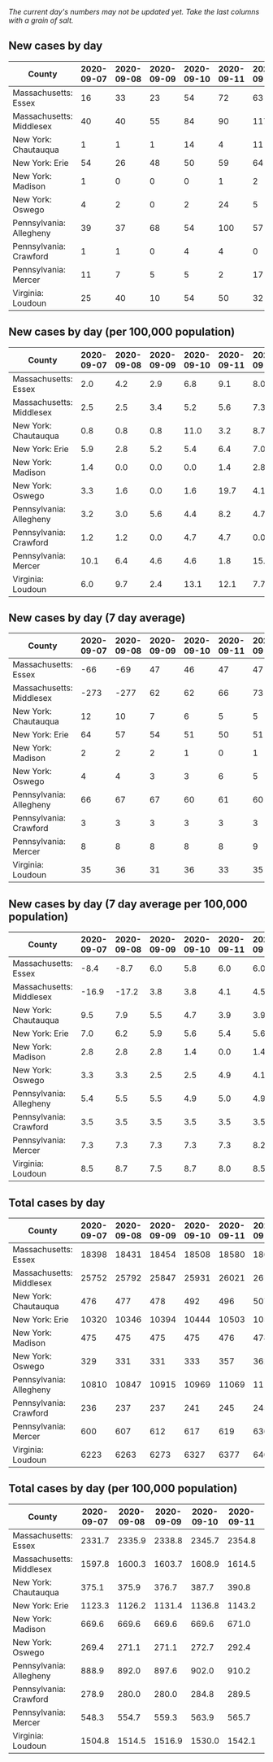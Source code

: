 _The current day's numbers may not be updated yet. Take the last columns with a grain of salt._
## New cases by day

| County | 2020-09-07 | 2020-09-08 | 2020-09-09 | 2020-09-10 | 2020-09-11 | 2020-09-12 | 2020-09-13 |
| --- | --- | --- | --- | --- | --- | --- | --- |
| Massachusetts: Essex | 16 | 33 | 23 | 54 | 72 | 63 |  |
| Massachusetts: Middlesex | 40 | 40 | 55 | 84 | 90 | 117 |  |
| New York: Chautauqua | 1 | 1 | 1 | 14 | 4 | 11 |  |
| New York: Erie | 54 | 26 | 48 | 50 | 59 | 64 |  |
| New York: Madison | 1 | 0 | 0 | 0 | 1 | 2 |  |
| New York: Oswego | 4 | 2 | 0 | 2 | 24 | 5 |  |
| Pennsylvania: Allegheny | 39 | 37 | 68 | 54 | 100 | 57 |  |
| Pennsylvania: Crawford | 1 | 1 | 0 | 4 | 4 | 0 |  |
| Pennsylvania: Mercer | 11 | 7 | 5 | 5 | 2 | 17 |  |
| Virginia: Loudoun | 25 | 40 | 10 | 54 | 50 | 32 |  |

## New cases by day (per 100,000 population)

| County | 2020-09-07 | 2020-09-08 | 2020-09-09 | 2020-09-10 | 2020-09-11 | 2020-09-12 | 2020-09-13 |
| --- | --- | --- | --- | --- | --- | --- | --- |
| Massachusetts: Essex | 2.0 | 4.2 | 2.9 | 6.8 | 9.1 | 8.0 |  |
| Massachusetts: Middlesex | 2.5 | 2.5 | 3.4 | 5.2 | 5.6 | 7.3 |  |
| New York: Chautauqua | 0.8 | 0.8 | 0.8 | 11.0 | 3.2 | 8.7 |  |
| New York: Erie | 5.9 | 2.8 | 5.2 | 5.4 | 6.4 | 7.0 |  |
| New York: Madison | 1.4 | 0.0 | 0.0 | 0.0 | 1.4 | 2.8 |  |
| New York: Oswego | 3.3 | 1.6 | 0.0 | 1.6 | 19.7 | 4.1 |  |
| Pennsylvania: Allegheny | 3.2 | 3.0 | 5.6 | 4.4 | 8.2 | 4.7 |  |
| Pennsylvania: Crawford | 1.2 | 1.2 | 0.0 | 4.7 | 4.7 | 0.0 |  |
| Pennsylvania: Mercer | 10.1 | 6.4 | 4.6 | 4.6 | 1.8 | 15.5 |  |
| Virginia: Loudoun | 6.0 | 9.7 | 2.4 | 13.1 | 12.1 | 7.7 |  |

## New cases by day (7 day average)

| County | 2020-09-07 | 2020-09-08 | 2020-09-09 | 2020-09-10 | 2020-09-11 | 2020-09-12 | 2020-09-13 |
| --- | --- | --- | --- | --- | --- | --- | --- |
| Massachusetts: Essex | -66 | -69 | 47 | 46 | 47 | 47 |  |
| Massachusetts: Middlesex | -273 | -277 | 62 | 62 | 66 | 73 |  |
| New York: Chautauqua | 12 | 10 | 7 | 6 | 5 | 5 |  |
| New York: Erie | 64 | 57 | 54 | 51 | 50 | 51 |  |
| New York: Madison | 2 | 2 | 2 | 1 | 0 | 1 |  |
| New York: Oswego | 4 | 4 | 3 | 3 | 6 | 5 |  |
| Pennsylvania: Allegheny | 66 | 67 | 67 | 60 | 61 | 60 |  |
| Pennsylvania: Crawford | 3 | 3 | 3 | 3 | 3 | 3 |  |
| Pennsylvania: Mercer | 8 | 8 | 8 | 8 | 8 | 9 |  |
| Virginia: Loudoun | 35 | 36 | 31 | 36 | 33 | 35 |  |

## New cases by day (7 day average per 100,000 population)

| County | 2020-09-07 | 2020-09-08 | 2020-09-09 | 2020-09-10 | 2020-09-11 | 2020-09-12 | 2020-09-13 |
| --- | --- | --- | --- | --- | --- | --- | --- |
| Massachusetts: Essex | -8.4 | -8.7 | 6.0 | 5.8 | 6.0 | 6.0 |  |
| Massachusetts: Middlesex | -16.9 | -17.2 | 3.8 | 3.8 | 4.1 | 4.5 |  |
| New York: Chautauqua | 9.5 | 7.9 | 5.5 | 4.7 | 3.9 | 3.9 |  |
| New York: Erie | 7.0 | 6.2 | 5.9 | 5.6 | 5.4 | 5.6 |  |
| New York: Madison | 2.8 | 2.8 | 2.8 | 1.4 | 0.0 | 1.4 |  |
| New York: Oswego | 3.3 | 3.3 | 2.5 | 2.5 | 4.9 | 4.1 |  |
| Pennsylvania: Allegheny | 5.4 | 5.5 | 5.5 | 4.9 | 5.0 | 4.9 |  |
| Pennsylvania: Crawford | 3.5 | 3.5 | 3.5 | 3.5 | 3.5 | 3.5 |  |
| Pennsylvania: Mercer | 7.3 | 7.3 | 7.3 | 7.3 | 7.3 | 8.2 |  |
| Virginia: Loudoun | 8.5 | 8.7 | 7.5 | 8.7 | 8.0 | 8.5 |  |

## Total cases by day

| County | 2020-09-07 | 2020-09-08 | 2020-09-09 | 2020-09-10 | 2020-09-11 | 2020-09-12 | 2020-09-13 |
| --- | --- | --- | --- | --- | --- | --- | --- |
| Massachusetts: Essex | 18398 | 18431 | 18454 | 18508 | 18580 | 18643 |  |
| Massachusetts: Middlesex | 25752 | 25792 | 25847 | 25931 | 26021 | 26138 |  |
| New York: Chautauqua | 476 | 477 | 478 | 492 | 496 | 507 |  |
| New York: Erie | 10320 | 10346 | 10394 | 10444 | 10503 | 10567 |  |
| New York: Madison | 475 | 475 | 475 | 475 | 476 | 478 |  |
| New York: Oswego | 329 | 331 | 331 | 333 | 357 | 362 |  |
| Pennsylvania: Allegheny | 10810 | 10847 | 10915 | 10969 | 11069 | 11126 |  |
| Pennsylvania: Crawford | 236 | 237 | 237 | 241 | 245 | 245 |  |
| Pennsylvania: Mercer | 600 | 607 | 612 | 617 | 619 | 636 |  |
| Virginia: Loudoun | 6223 | 6263 | 6273 | 6327 | 6377 | 6409 |  |

## Total cases by day (per 100,000 population)

| County | 2020-09-07 | 2020-09-08 | 2020-09-09 | 2020-09-10 | 2020-09-11 | 2020-09-12 | 2020-09-13 |
| --- | --- | --- | --- | --- | --- | --- | --- |
| Massachusetts: Essex | 2331.7 | 2335.9 | 2338.8 | 2345.7 | 2354.8 | 2362.8 |  |
| Massachusetts: Middlesex | 1597.8 | 1600.3 | 1603.7 | 1608.9 | 1614.5 | 1621.8 |  |
| New York: Chautauqua | 375.1 | 375.9 | 376.7 | 387.7 | 390.8 | 399.5 |  |
| New York: Erie | 1123.3 | 1126.2 | 1131.4 | 1136.8 | 1143.2 | 1150.2 |  |
| New York: Madison | 669.6 | 669.6 | 669.6 | 669.6 | 671.0 | 673.8 |  |
| New York: Oswego | 269.4 | 271.1 | 271.1 | 272.7 | 292.4 | 296.5 |  |
| Pennsylvania: Allegheny | 888.9 | 892.0 | 897.6 | 902.0 | 910.2 | 914.9 |  |
| Pennsylvania: Crawford | 278.9 | 280.0 | 280.0 | 284.8 | 289.5 | 289.5 |  |
| Pennsylvania: Mercer | 548.3 | 554.7 | 559.3 | 563.9 | 565.7 | 581.2 |  |
| Virginia: Loudoun | 1504.8 | 1514.5 | 1516.9 | 1530.0 | 1542.1 | 1549.8 |  |
